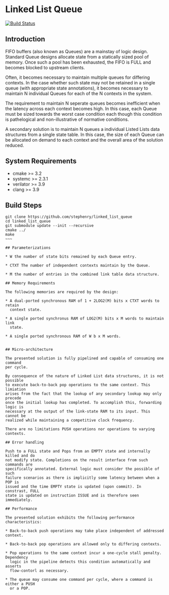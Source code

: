 # Linked List Queue

[![Build Status](https://travis-ci.org/stephenry/linked_list_queue.svg?branch=master)](https://travis-ci.org/stephenry/linked_list_queue)

## Introduction

FIFO buffers (also known as Queues) are a mainstay of logic design. Standard
Queue designs allocate state from a statically sized pool of memory. Once such a
pool has been exhausted, the FIFO is FULL and becomes blocked to upstream
clients.

Often, it becomes necessary to maintain multiple queues for differing
contexts. In the case whether such state may not be retained in a single queue
(with appropriate state annotations), it becomes necessary to maintain N
individual Queues for each of the N contexts in the system.

The requirement to maintain N seperate queues becomes inefficient when the
latency across each context becomes high. In this case, each Queue must be sized
towards the worst case condition each though this condition is pathelogical and
non-illustrative of normative conditions.

A secondary solution is to maintain N queues a individual Listed Lists data
structures from a single state table. In this case, the size of each Queue can
be allocated on demand to each context and the overall area of the solution
reduced.

## System Requirements
* cmake >= 3.2
* systemc >= 2.3.1
* verilator >= 3.9
* clang >= 3.9

## Build Steps
~~~~
git clone https://github.com/stephenry/linked_list_queue
cd linked_list_queue
git submodule update --init --recursive
cmake ../
make
~~~

## Parameterizations

* W the number of state bits remained by each Queue entry.

* CTXT The number of independent contexts maintain by the Queue.

* M the number of entries in the combined link table data structure.

## Memory Requirements

The following memories are required by the design:

* A dual-ported synchronous RAM of 1 + 2LOG2(M) bits x CTXT words to retain
  context state.

* A single ported synchronus RAM of LOG2(M) bits x M words to maintain link
  state.

* A single ported synchronous RAM of W b x M words.


## Micro-architecture

The presented solution is fully pipelined and capable of consuming one command
per cycle.

By consequence of the nature of Linked List data structures, it is not possible
to execute back-to-back pop operations to the same context. This limiation
arises from the fact that the lookup of any secondary lookup may only precede
once the initial lookup has completed. To accomplish this, forwarding logic is
necessary at the output of the link-state RAM to its input. This cannot be
realized while maintaining a competitive clock frequency.

There are no limitations PUSH operations nor operations to varying contexts.

## Error handling

Push to a FULL state and Pops from an EMPTY state and internally killed and do
not modify state. Completions on the result interface from such commands are
specifically annotated. External logic must consider the possible of such
failure scenarios as there is implicitly some latency between when a POP is
issued and the time EMPTY state is updated (upon commit). In constrast, FULL
state is updated on instruction ISSUE and is therefore seen immediately.

## Performance

The presented solution exhibits the following performance characteristics:

* Back-to-back push operations may take place independent of addressed context.

* Back-to-back pop operations are allowed only to differing contexts.

* Pop operations to the same context incur a one-cycle stall penalty. Dependency
  logic in the pipeline detects this condition automatically and asserts
  flow-contorl as necessary.

* The queue may consume one command per cycle, where a command is either a PUSH
  or a POP.
